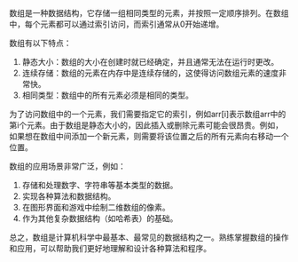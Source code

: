 数组是一种数据结构，它存储一组相同类型的元素，并按照一定顺序排列。在数组中，每个元素都可以通过索引访问，而索引通常从0开始递增。

数组有以下特点：
1. 静态大小：数组的大小在创建时就已经确定，并且通常无法在运行时更改。
2. 连续存储：数组的元素在内存中是连续存储的，这使得访问数组元素的速度非常快。
3. 相同类型：数组中的所有元素必须是相同的类型。

为了访问数组中的一个元素，我们需要指定它的索引，例如arr[i]表示数组arr中的第i个元素。由于数组是静态大小的，因此插入或删除元素可能会很昂贵。例如，如果想在数组中间添加一个新元素，则需要将该位置之后的所有元素向右移动一个位置。

数组的应用场景非常广泛，例如：
1. 存储和处理数字、字符串等基本类型的数据。
2. 实现各种算法和数据结构。
3. 在图形界面和游戏中绘制二维数组的像素。
4. 作为其他复杂数据结构（如哈希表）的基础。

总之，数组是计算机科学中最基本、最常见的数据结构之一。熟练掌握数组的操作和应用，可以帮助我们更好地理解和设计各种算法和程序。